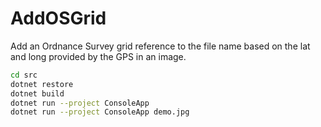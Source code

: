 AddOSGrid
==========

Add an Ordnance Survey grid reference to the file name based on the lat and long provided by the GPS in an image.

```bash
cd src
dotnet restore
dotnet build
dotnet run --project ConsoleApp
dotnet run --project ConsoleApp demo.jpg
```
